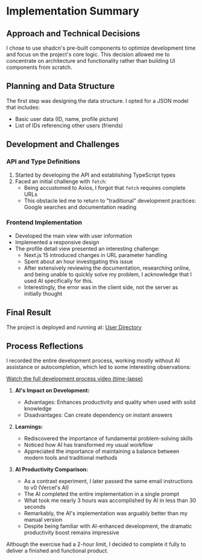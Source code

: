 # Implementation Summary

## Approach and Technical Decisions

I chose to use shadcn's pre-built components to optimize development time and focus on the project's core logic. This decision allowed me to concentrate on architecture and functionality rather than building UI components from scratch.

## Planning and Data Structure

The first step was designing the data structure. I opted for a JSON model that includes:
- Basic user data (ID, name, profile picture)
- List of IDs referencing other users (friends)

## Development and Challenges

### API and Type Definitions
1. Started by developing the API and establishing TypeScript types
2. Faced an initial challenge with `fetch`:
   - Being accustomed to Axios, I forgot that `fetch` requires complete URLs
   - This obstacle led me to return to "traditional" development practices: Google searches and documentation reading

### Frontend Implementation
- Developed the main view with user information
- Implemented a responsive design
- The profile detail view presented an interesting challenge:
  - Next.js 15 introduced changes in URL parameter handling
  - Spent about an hour investigating this issue
  - After extensively reviewing the documentation, researching online, and being unable to quickly solve my problem, I acknowledge that I used AI specifically for this.
  - Interestingly, the error was in the client side, not the server as initially thought

## Final Result

The project is deployed and running at: [User Directory](https://user-directory-tawny.vercel.app/)

## Process Reflections

I recorded the entire development process, working mostly without AI assistance or autocompletion, which led to some interesting observations:

[Watch the full development process video (time-lapse)](https://www.youtube.com/watch?v=UzPBdEIl6Ks)

1. **AI's Impact on Development:**
   - Advantages: Enhances productivity and quality when used with solid knowledge
   - Disadvantages: Can create dependency on instant answers

2. **Learnings:**
   - Rediscovered the importance of fundamental problem-solving skills
   - Noticed how AI has transformed my usual workflow
   - Appreciated the importance of maintaining a balance between modern tools and traditional methods

3. **AI Productivity Comparison:**
   - As a contrast experiment, I later passed the same email instructions to v0 (Vercel's AI)
   - The AI completed the entire implementation in a single prompt
   - What took me nearly 3 hours was accomplished by AI in less than 30 seconds
   - Remarkably, the AI's implementation was arguably better than my manual version
   - Despite being familiar with AI-enhanced development, the dramatic productivity boost remains impressive

Although the exercise had a 2-hour limit, I decided to complete it fully to deliver a finished and functional product.
